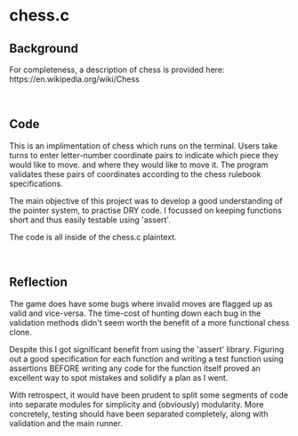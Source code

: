 <h1>chess.c</h1>
<h2>Background</h2>
<p>
  For completeness, a description of chess is provided here: https://en.wikipedia.org/wiki/Chess
</p>

<br>
<h2>Code</h2>
<p>
  This is an implimentation of chess which runs on the terminal. Users take turns to enter letter-number coordinate pairs to indicate   which piece they would like to move. and where they would like to move it. The program validates these pairs of coordinates according to the chess rulebook specifications.
  
  The main objective of this project was to develop a good understanding of the pointer system, to practise DRY code. I focussed on keeping functions short and thus easily testable using 'assert'.
  
  The code is all inside of the chess.c plaintext.
</p>
<br>
<h2>Reflection</h2>
<p>
  The game does have some bugs where invalid moves are flagged up as valid and vice-versa. The time-cost of hunting down each bug in the validation methods didn't seem worth the benefit of a more functional chess clone.
  
  Despite this I got significant benefit from using the 'assert' library. Figuring out a good specification for each function and writing a test function using assertions BEFORE writing any code for the function itself proved an excellent way to spot mistakes and solidify a plan as I went.
  
  With retrospect, it would have been prudent to split some segments of code into separate modules for simplicity and (obviously) modularity. More concretely, testing should have been separated completely, along with validation and the main runner.
</p>
